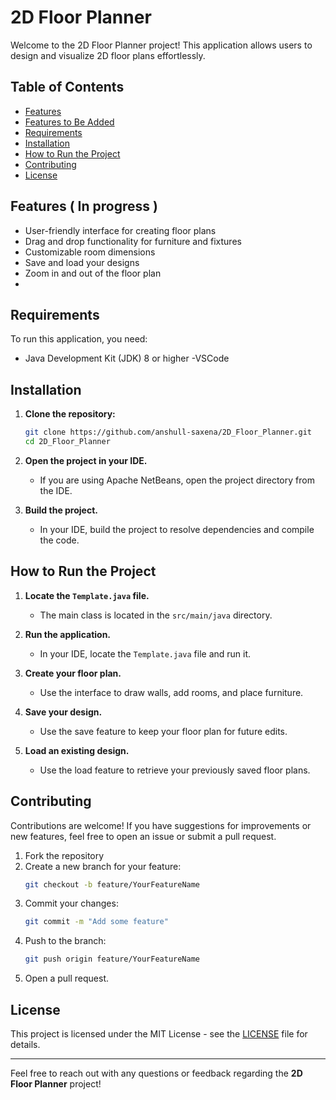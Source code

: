
# 2D Floor Planner

Welcome to the 2D Floor Planner project! This application allows users to design and visualize 2D floor plans effortlessly.

## Table of Contents

- [Features](#features)
- [Features to Be Added](#features-to-be-added)
- [Requirements](#requirements)
- [Installation](#installation)
- [How to Run the Project](#how-to-run-the-project)
- [Contributing](#contributing)
- [License](#license)

## Features ( In progress )

- User-friendly interface for creating floor plans
- Drag and drop functionality for furniture and fixtures
- Customizable room dimensions
- Save and load your designs
- Zoom in and out of the floor plan
- 
## Requirements

To run this application, you need:

- Java Development Kit (JDK) 8 or higher
-VSCode

## Installation

1. **Clone the repository:**
   ```bash
   git clone https://github.com/anshull-saxena/2D_Floor_Planner.git
   cd 2D_Floor_Planner
   ```

2. **Open the project in your IDE.**
   - If you are using Apache NetBeans, open the project directory from the IDE.

3. **Build the project.**
   - In your IDE, build the project to resolve dependencies and compile the code.

## How to Run the Project

1. **Locate the `Template.java` file.**
   - The main class is located in the `src/main/java` directory.

2. **Run the application.**
   - In your IDE, locate the `Template.java` file and run it.

3. **Create your floor plan.**
   - Use the interface to draw walls, add rooms, and place furniture.

4. **Save your design.**
   - Use the save feature to keep your floor plan for future edits.

5. **Load an existing design.**
   - Use the load feature to retrieve your previously saved floor plans.

## Contributing

Contributions are welcome! If you have suggestions for improvements or new features, feel free to open an issue or submit a pull request.

1. Fork the repository
2. Create a new branch for your feature:
   ```bash
   git checkout -b feature/YourFeatureName
   ```
3. Commit your changes:
   ```bash
   git commit -m "Add some feature"
   ```
4. Push to the branch:
   ```bash
   git push origin feature/YourFeatureName
   ```
5. Open a pull request.

## License

This project is licensed under the MIT License - see the [LICENSE](LICENSE) file for details.

---

Feel free to reach out with any questions or feedback regarding the **2D Floor Planner** project!
